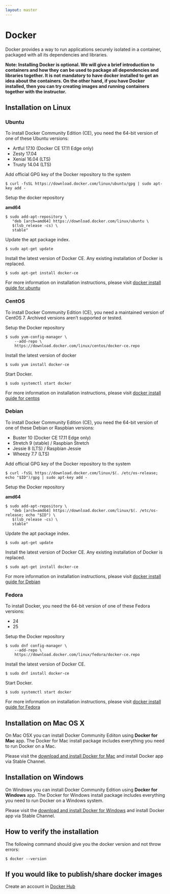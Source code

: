 ```yaml
---
layout: master
---
```


# Docker

Docker provides a way to run applications securely isolated in a container, packaged with all its dependencies and libraries.

**Note: Installing Docker is optional. We will give a brief introduction to containers and how they can be used to package all dependencies and libraries together. It is not mandatory to have docker installed to get an idea about the containers. On the other hand, if you have Docker installed, then you can try creating images and running containers together with the instructor.**


## Installation on Linux

### Ubuntu

To install Docker Community Edition (CE), you need the 64-bit version of one of these Ubuntu versions:

  * Artful 17.10 (Docker CE 17.11 Edge only)
  * Zesty 17.04
  * Xenial 16.04 (LTS)
  * Trusty 14.04 (LTS)

Add official GPG key of the Docker repository to the system
```shell
$ curl -fsSL https://download.docker.com/linux/ubuntu/gpg | sudo apt-key add -
```
Setup the docker repository 

**amd64**
```shell
$ sudo add-apt-repository \
   "deb [arch=amd64] https://download.docker.com/linux/ubuntu \
   $(lsb_release -cs) \
   stable"
```

Update the apt package index.
```shell
$ sudo apt-get update
```

Install the latest version of Docker CE. Any existing installation of Docker is replaced.
```shell
$ sudo apt-get install docker-ce
```

For more information on installation instructions, please visit [docker install guide for ubuntu](https://docs.docker.com/engine/installation/linux/docker-ce/ubuntu/)

### CentOS

To install Docker Community Edition (CE), you need a maintained version of CentOS 7. Archived versions aren’t supported or tested.

Setup the Docker repository  

```shell
$ sudo yum-config-manager \
    --add-repo \
    https://download.docker.com/linux/centos/docker-ce.repo
```
Install the latest version of docker
```shell
$ sudo yum install docker-ce
```
Start Docker.
```shell
$ sudo systemctl start docker
```

For more information on installation instructions, please visit [docker install guide for centos](https://docs.docker.com/engine/installation/linux/docker-ce/centos/)

### Debian
 
To install Docker Community Edition (CE), you need the 64-bit version of one of these Debian or Raspbian versions:

* Buster 10 (Docker CE 17.11 Edge only)
* Stretch 9 (stable) / Raspbian Stretch
* Jessie 8 (LTS) / Raspbian Jessie
* Wheezy 7.7 (LTS)

Add official GPG key of the Docker repository to the system
```shell
$ curl -fsSL https://download.docker.com/linux/$(. /etc/os-release; echo "$ID")/gpg | sudo apt-key add -
```

Setup the Docker repository

**amd64**
```shell
$ sudo add-apt-repository \
   "deb [arch=amd64] https://download.docker.com/linux/$(. /etc/os-release; echo "$ID") \
   $(lsb_release -cs) \
   stable"
```

Update the apt package index.
```shell
$ sudo apt-get update
```

Install the latest version of Docker CE. Any existing installation of Docker is replaced.
```shell
$ sudo apt-get install docker-ce
```

For more information on installation instructions, please visit [docker install guide for Debian](https://docs.docker.com/engine/installation/linux/docker-ce/debian/)

### Fedora

To install Docker, you need the 64-bit version of one of these Fedora versions:

* 24
* 25

Setup the Docker repository
```shell
$ sudo dnf config-manager \
    --add-repo \
    https://download.docker.com/linux/fedora/docker-ce.repo
```

Install the latest version of Docker CE.
```shell
$ sudo dnf install docker-ce
```

Start Docker.
```shell
$ sudo systemctl start docker
```
For more information on installation instructions, please visit [docker install guide for Fedora](https://docs.docker.com/engine/installation/linux/docker-ce/fedora/)


## Installation on Mac OS X

On Mac OSX you can install Docker Community Ediiton using **Docker for Mac** app. The Docker for Mac install package includes everything you need to run Docker on a Mac. 

Please visit the [download and install Docker for Mac](https://docs.docker.com/docker-for-mac/install/) and install Docker app via Stable Channel. 


## Installation on Windows

On Windows you can install Docker Community Edition using **Docker for Windows** app. The Docker for Windows install package includes everything you need to run Docker on a Windows system.

Please visit the [download and install Docker for Windows](https://docs.docker.com/docker-for-windows/install/) and install Docker app via Stable Channel. 


## How to verify the installation

The following command should give you the docker version and not throw errors:

```shell
$ docker --version
```

## If you would like to publish/share docker images 

Create an account in [Docker Hub](https://hub.docker.com/)